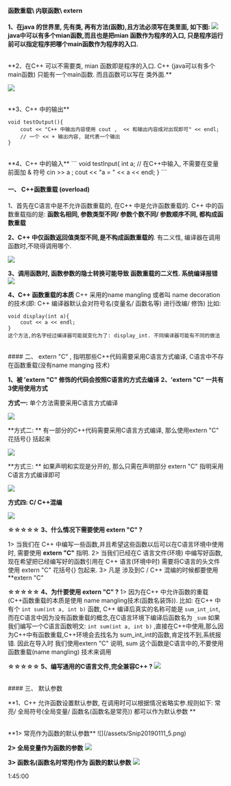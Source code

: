 #### 函数重载\ 内联函数\ extern

**1、在java 的世界里, 先有类, 再有方法(函数),且方法必须写在类里面, 如下图:
![](/assets/helloJava.png)
java中可以有多个mian函数,而且也是把mian 函数作为程序的入口, 只是程序运行前可以指定程序把哪个main函数作为程序的入口.**


<br>
**2、在C++ 可以不需要类, mian 函数即是程序的入口. C++ (java可以有多个main函数) 只能有一个main函数. 而且函数可以写在 类外面.**

![](/assets/Snip20190110_2.png)

<br>
**3、C++ 中的输出**

```
void testOutput(){
    cout << "C++ 中输出内容使用 cout ,  << 和输出内容成对出现即可" << endl;
    // 一个 << + 输出内容, 就代表一个输出
}
```

<br>
**4、C++ 中的输入**
```
void testInput{
    int a;
    // 在C++中输入, 不需要在变量前面加 & 符号
    cin >> a ;
    cout << "a = " << a << endl;
}
```


#### 一、 C++函数重载 (overload)

1、首先在C语言中是不允许函数重载的, 在C++ 中是允许函数重载的.
C++ 中的函数重载指的是: **函数名相同, 参数类型不同/ 参数个数不同/ 参数顺序不同, 都构成函数重载**

**2、C++ 中仅函数返回值类型不同,是不构成函数重载的**. 有二义性, 编译器在调用函数时,不晓得调用哪个.

![](/assets/Snip20190109_5.png)

**3、调用函数时, 函数参数的隐士转换可能导致 函数重载的二义性. 系统编译报错**
![](/assets/Snip20190110_9.png)


**4、C++ 函数重载的本质**
C++ 采用的name mangling 或者叫 name decoration的技术(即: C++ 编译器默认会对符号名(变量名/ 函数名等) 进行改编/ 修饰)
比如:
```
void display(int a){
    cout << a << endl;
}
这个方法,的名字经过编译器可能就变化为了: display_int. 不同编译器可能有不同的做法
```




<br>
#### 二、 extern "C" , 指明那些C++代码需要采用C语言方式编译, C语言中不存在函数重载(没有name manging 技术)

**1、被 'extern "C" 修饰的代码会按照C语言的方式去编译**
**2、'extern "C" 一共有3使用使用方式**

**方式一:**
单个方法需要采用C语言方式编译

![](/assets/Snip20190110_1.png)

**方式二: **
有一部分的C++代码需要采用C语言方式编译, 那么使用extern "C" 花括号{} 括起来

![](/assets/Snip20190110_3.png)

**方式三: **
如果声明和实现是分开的, 那么只需在声明部分 extern "C" 指明采用C语言方式编译即可 

![](/assets/Snip20190110_4.png)

**方式四: C/ C++混编**

![](/assets/Snip20190110_7.png)


**☆☆☆☆☆**
**3、什么情况下需要使用 extern "C" ?**
   
1> 当我们在 C++ 中编写一些函数,并且希望这些函数以后可以在C语言环境中使用时, 需要使用 **extern "C"** 指明.
2> 当我们已经在C 语言文件(环境) 中编写好函数, 现在希望把已经编写好的函数引用在 C++ 语言(环境中时) 需要将C语言的头文件使用 extern "C" 花括号{} 包起来.
3> 凡是 涉及到C / C++ 混编的时候都要使用  **extern "C"

**☆☆☆☆☆**
**4、为什要使用 extern "C" ?**
1> 因为在C++ 中允许函数的重载(C++函数重载的本质是使用 name mangling技术(函数名装饰)). 
比如: 在C++ 中有个 `int sum(int a, int b)` 函数, C++ 编译后真实的名称可能是 `sum_int_int`,而在C语言中因为没有函数重载的概念,在C语言环境下编译后函数名为 `_sum`
如果我们编写一个C语言函数明文: `int sum(int a, int b)` ,直接在C++中使用,那么因为C++中有函数重载,C++环境会去找名为 sum_int_int的函数,肯定找不到,系统报错. 因此在导入时 我们使用extern "C" 说明, sum 这个函数是C语言中的,不要使用函数重载(name mangling) 技术来调用


**☆☆☆☆☆**
**5、编写通用的C语言文件,完全兼容C++ ?**
![](/assets/Snip20190110_8.png)







<br>
#### 三、 默认参数

**1、C++ 允许函数设置默认参数, 在调用时可以根据情况省略实参.规则如下:
常亮/ 全局符号(全局变量/ 函数名(函数名是常亮)) 都可以作为默认参数
**

<br>
**1>  常亮作为函数的默认参数**
![](/assets/Snip20190111_5.png)

**2> 全局变量作为函数的参数**
![](/assets/Snip20190111_7.png)

**3> 函数名(函数名时常亮)作为 函数的默认参数**
![](/assets/Snip20190111_8.png)


1:45:00 

 
